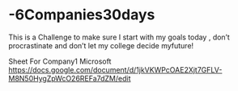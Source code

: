 # -6Companies30days
This is a Challenge to make sure I start with my goals today , don’t procrastinate and don’t let my college decide myfuture!

Sheet For Company1 Microsoft
https://docs.google.com/document/d/1jkVKWPcOAE2Xjt7GFLV-M8N50HygZpWcO26REFa7dZM/edit
